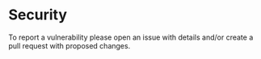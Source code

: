 # Security

To report a vulnerability please open an issue with details and/or create a pull request with
proposed changes.
